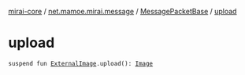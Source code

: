 [mirai-core](../../index.md) / [net.mamoe.mirai.message](../index.md) / [MessagePacketBase](index.md) / [upload](./upload.md)

# upload

`suspend fun `[`ExternalImage`](../../net.mamoe.mirai.utils/-external-image/index.md)`.upload(): `[`Image`](../../net.mamoe.mirai.message.data/-image/index.md)